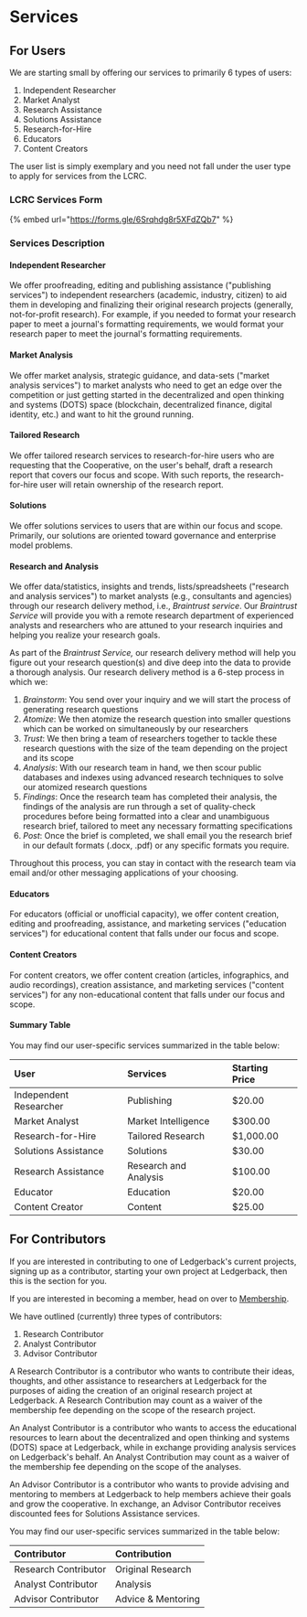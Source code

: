 # Services

## For Users

We are starting small by offering our services to primarily 6 types of users:

1. Independent Researcher
2. Market Analyst
3. Research Assistance
4. Solutions Assistance
5. Research-for-Hire
6. Educators
7. Content Creators

The user list is simply exemplary and you need not fall under the user type to apply for services from the LCRC. 

### LCRC Services Form

{% embed url="https://forms.gle/6Srqhdg8r5XFdZQb7" %}

### Services Description

#### Independent Researcher

We offer proofreading, editing and publishing assistance \("publishing services"\) to independent researchers \(academic, industry, citizen\) to aid them in developing and finalizing their original research projects \(generally, not-for-profit research\). For example, if you needed to format your research paper to meet a journal's formatting requirements, we would format your research paper to meet the journal's formatting requirements. 

#### Market Analysis

We offer market analysis, strategic guidance,  and data-sets \("market analysis services"\) to market analysts who need to get an edge over the competition or just getting started in the decentralized and open thinking and systems \(DOTS\) space \(blockchain, decentralized finance, digital identity, etc.\) and want to hit the ground running. 

#### Tailored Research

We offer tailored research services to research-for-hire users who are requesting that the Cooperative, on the user's behalf, draft a research report that covers our focus and scope. With such reports, the research-for-hire user will retain ownership of the research report.

#### Solutions

We offer solutions services to users that are within our focus and scope. Primarily, our solutions are oriented toward governance and enterprise model problems.  

#### Research and Analysis

We offer data/statistics, insights and trends, lists/spreadsheets \("research and analysis services"\) to market analysts \(e.g., consultants and agencies\) through our research delivery method, i.e., _Braintrust service_.  Our _Braintrust Service_ will provide you with a remote research department of experienced analysts and researchers who are attuned to your research inquiries and helping you realize your research goals. 

As part of the _Braintrust Service,_ our research delivery method will help you figure out your research question\(s\) and dive deep into the data to provide a thorough analysis. Our research delivery method is a 6-step process in which we:

1. _Brainstorm_: You send over your inquiry and we will start the process of generating research questions
2. _Atomize_: We then atomize the research question into smaller questions which can be worked on simultaneously by our researchers 
3. _Trust_: We then bring a team of researchers together to tackle these research questions with the size of the team depending on the project and its scope
4. _Analysis_: With our research team in hand, we then scour public databases and indexes using advanced research techniques to solve our atomized research questions
5. _Findings_: Once the research team has completed their analysis, the findings of the analysis are run through a set of  quality-check procedures before being formatted into a clear and unambiguous research brief, tailored to meet any necessary formatting specifications 
6. _Post_: Once the brief is completed, we shall email you the research brief in our default formats \(.docx, .pdf\) or any specific formats you require.

Throughout this process, you can stay in contact with the research team via email and/or other messaging applications of your choosing. 

#### Educators

For educators \(official or unofficial capacity\), we offer content creation, editing and proofreading, assistance, and marketing services \("education services"\) for educational content that falls under our focus and scope. 

#### Content Creators

For content creators, we offer content creation \(articles, infographics, and audio recordings\), creation assistance, and marketing services \("content services"\) for any non-educational content that falls under our focus and scope.

#### Summary Table

You may find our user-specific services summarized in the table below:

| User | Services | Starting Price  |
| :--- | :--- | :--- |
| Independent Researcher | Publishing | $20.00 |
| Market Analyst | Market Intelligence | $300.00 |
| Research-for-Hire | Tailored Research | $1,000.00 |
| Solutions Assistance | Solutions | $30.00 |
| Research Assistance | Research and Analysis  | $100.00 |
| Educator | Education | $20.00  |
| Content Creator | Content | $25.00 |

## For Contributors

If you are interested in contributing to one of Ledgerback's current projects, signing up as a contributor,   starting your own project at Ledgerback, then this is the section for you. 

If you are interested in becoming a member, head on over to [Membership]().

We have outlined \(currently\) three types of contributors:

1. Research Contributor
2. Analyst Contributor
3. Advisor Contributor 

A Research Contributor is a contributor who wants to contribute their ideas, thoughts, and other assistance to researchers at Ledgerback for the purposes of aiding the creation of an original research project at Ledgerback. A Research Contribution may count as a waiver of the membership fee depending on the scope of the research project. 

An Analyst Contributor is a contributor who wants to access the educational resources to learn about the decentralized and open thinking and systems \(DOTS\) space at Ledgerback, while in exchange providing analysis services on Ledgerback's behalf. An Analyst Contribution may count as a waiver of the membership fee depending on the scope of the analyses. 

An Advisor Contributor is a contributor who wants to provide advising and mentoring to members at Ledgerback to help members achieve their goals and grow the cooperative. In exchange, an Advisor Contributor receives discounted fees for Solutions Assistance services. 

You may find our user-specific services summarized in the table below:

| Contributor | Contribution |
| :--- | :--- |
| Research Contributor | Original Research |
| Analyst Contributor | Analysis |
| Advisor Contributor | Advice & Mentoring |

